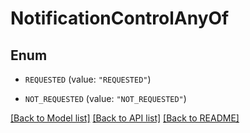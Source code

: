 # NotificationControlAnyOf

## Enum


* `REQUESTED` (value: `"REQUESTED"`)

* `NOT_REQUESTED` (value: `"NOT_REQUESTED"`)


[[Back to Model list]](../README.md#documentation-for-models) [[Back to API list]](../README.md#documentation-for-api-endpoints) [[Back to README]](../README.md)


